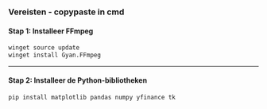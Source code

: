 ### Vereisten - copypaste in cmd

#### Stap 1: Installeer FFmpeg

```bash
winget source update
winget install Gyan.FFmpeg
```

-----

#### Stap 2: Installeer de Python-bibliotheken

```bash
pip install matplotlib pandas numpy yfinance tk
```
